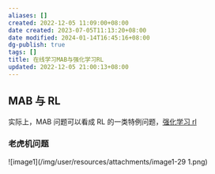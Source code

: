 ```yaml
---
aliases: []
created: 2022-12-05 11:09:00+08:00
date created: 2023-07-05T11:13:20+08:00
date modified: 2024-01-14T16:45:16+08:00
dg-publish: true
tags: []
title: 在线学习MAB与强化学习RL
updated: 2022-12-05 21:00:13+08:00
---
```


## MAB 与 RL
实际上，MAB 问题可以看成 RL 的一类特例问题，[强化学习 rl](../../../3%20计算机/机器学习/强化学习/强化学习%20rl.md)
### 老虎机问题
![image1](/img/user/resources/attachments/image1-29 1.png)